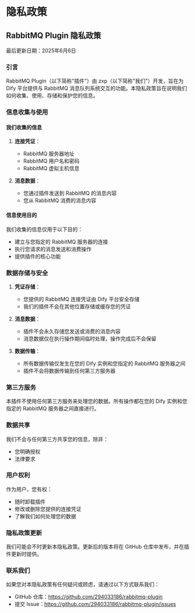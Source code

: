 # 隐私政策

## RabbitMQ Plugin 隐私政策

最后更新日期：2025年6月6日

### 引言

RabbitMQ Plugin（以下简称"插件"）由 zxp（以下简称"我们"）开发，旨在为 Dify 平台提供与 RabbitMQ 消息队列系统交互的功能。本隐私政策旨在说明我们如何收集、使用、存储和保护您的信息。

### 信息收集与使用

#### 我们收集的信息

1. **连接凭证**：
   - RabbitMQ 服务器地址
   - RabbitMQ 用户名和密码
   - RabbitMQ 虚拟主机信息

2. **消息数据**：
   - 您通过插件发送到 RabbitMQ 的消息内容
   - 您从 RabbitMQ 消费的消息内容

#### 信息使用目的

我们收集的信息仅用于以下目的：
- 建立与您指定的 RabbitMQ 服务器的连接
- 执行您请求的消息发送和消费操作
- 提供插件的核心功能

### 数据存储与安全

1. **凭证存储**：
   - 您提供的 RabbitMQ 连接凭证由 Dify 平台安全存储
   - 我们的插件不会在其他位置存储或缓存您的凭证

2. **消息数据**：
   - 插件不会永久存储您发送或消费的消息内容
   - 消息数据仅在执行操作期间临时处理，操作完成后不会保留

3. **数据传输**：
   - 所有数据传输仅发生在您的 Dify 实例和您指定的 RabbitMQ 服务器之间
   - 插件不会将数据传输到任何第三方服务器

### 第三方服务

本插件不使用任何第三方服务来处理您的数据。所有操作都在您的 Dify 实例和您指定的 RabbitMQ 服务器之间直接进行。

### 数据共享

我们不会与任何第三方共享您的信息，除非：
- 您明确授权
- 法律要求

### 用户权利

作为用户，您有权：
- 随时卸载插件
- 修改或删除您提供的连接凭证
- 了解我们如何处理您的数据

### 隐私政策更新

我们可能会不时更新本隐私政策。更新后的版本将在 GitHub 仓库中发布，并在插件更新时提供。

### 联系我们

如果您对本隐私政策有任何疑问或顾虑，请通过以下方式联系我们：

- GitHub 仓库：https://github.com/294033186/rabbitmq-plugin
- 提交 Issue：https://github.com/294033186/rabbitmq-plugin/issues

